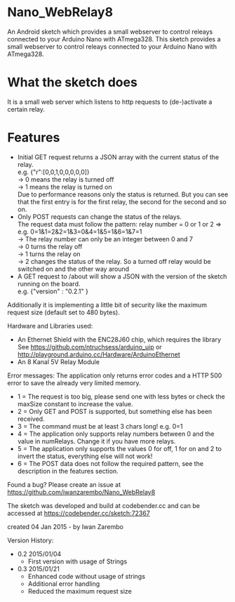 # Nano_WebRelay8
An Android sketch which provides a small webserver to control releays connected to your Arduino Nano with ATmega328.
This sketch provides a small webserver to control releays connected to your Arduino Nano with ATmega328.

# What the sketch does
It is a small web server which listens to http requests to (de-)activate a certain relay. 

# Features
- Initial GET request returns a JSON array with the current status of the relay.  
  e.g.  {"r":[0,0,1,0,0,0,0,0]}  
  -> 0 means the relay is turned off  
  -> 1 means the relay is turned on  
  Due to performance reasons only the status is returned. But you can see that the first  entry is for the first relay, the second for the second and so on.
- Only POST requests can change the status of the relays.  
  The request data must follow the pattern: relay number = 0 or 1 or 2 => e.g. 0=1&1=2&2=1&3=0&4=1&5=1&6=1&7=1  
  -> The relay number can only be an integer between 0 and 7  
  -> 0 turns the relay off  
  -> 1 turns the relay on  
  -> 2 changes the status of the relay. So a turned off relay would be switched on and the other way around
- A GET request to /about will show a JSON with the version of the sketch running on the board.  
  e.g.  {"version" : "0.2.1" }
  
Additionally it is implementing a little bit of security like the maximum request size (default 
set to 480 bytes).

Hardware and Libraries used:
- An Ethernet Shield with the ENC28J60 chip, which requires the library  
  See https://github.com/ntruchsess/arduino_uip or http://playground.arduino.cc/Hardware/ArduinoEthernet
- An 8 Kanal 5V Relay Module 

Error messages:
The application only returns error codes and a HTTP 500 error to save the already very limited memory. 
- 1 = The request is too big, please send one with less bytes or check the maxSize constant to increase the value.
- 2 = Only GET and POST is supported, but something else has been received.
- 3 = The command must be at least 3 chars long! e.g. 0=1
- 4 = The application only supports relay numbers between 0 and the value in numRelays. Change it if you have more relays.
- 5 = The application only supports the values 0 for off, 1 for on and 2 to invert the status, everything else will not work!
- 6 = The POST data does not follow the required pattern, see the description in the features section.

Found a bug? Please create an issue at https://github.com/iwanzarembo/Nano_WebRelay8

The sketch was developed and build at codebender.cc and can be accessed at https://codebender.cc/sketch:72367

created 04 Jan 2015 - by Iwan Zarembo

Version History:
- 0.2 2015/01/04
  * First version with usage of Strings
- 0.3 2015/01/21
  * Enhanced code without usage of strings
  * Additional error handling
  * Reduced the maximum request size
